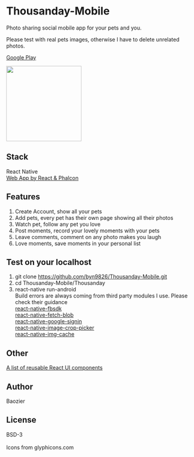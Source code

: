 # Thousanday-Mobile
Photo sharing social mobile app for your pets and you. <br/>

Please test with real pets images, otherwise I have to delete unrelated photos.<br/>

[Google Play](https://play.google.com/store/apps/details?id=com.thousanday)<br/>

<img src="https://github.com/byn9826/Thousanday-Mobile/blob/master/example.gif?raw=true" width="200px" /><br/>

Stack
--
React Native<br/>
[Web App by React & Phalcon](https://github.com/byn9826/Thousanday-web)<br/>

Features
--
1. Create Account, show all your pets<br/>
2. Add pets, every pet has their own page showing all their photos<br/>
3. Watch pet, follow any pet you love<br/>
4. Post moments, record your lovely moments with your pets<br/>
5. Leave comments, comment on any photo makes you laugh<br/>
6. Love moments, save moments in your personal list<br/>

Test on your localhost
--
1. git clone https://github.com/byn9826/Thousanday-Mobile.git<br/>
2. cd Thousanday-Mobile/Thousanday<br/>
3. react-native run-android<br/>
Build errors are always coming from third party modules I use. Please check their guidance<br/>
    [react-native-fbsdk](https://github.com/facebook/react-native-fbsdk)<br/>
    [react-native-fetch-blob](https://github.com/wkh237/react-native-fetch-blob)<br/>
    [react-native-google-signin](https://github.com/devfd/react-native-google-signin)<br/>
    [react-native-image-crop-picker](https://github.com/ivpusic/react-native-image-crop-picker)<br/>
    [react-native-img-cache](https://github.com/wcandillon/react-native-img-cache)<br/>


Other
--
[A list of reusable React UI components](https://github.com/byn9826/Thousanday-React)

Author
--
Baozier

License
--
BSD-3 <br /><br />
Icons from glyphicons.com
